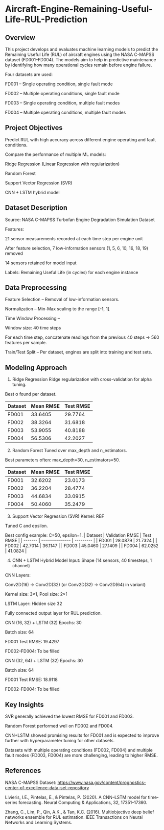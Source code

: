 # Aircraft-Engine-Remaining-Useful-Life-RUL-Prediction
## Overview
This project develops and evaluates machine learning models to predict the Remaining Useful Life (RUL) of aircraft engines using the NASA C-MAPSS dataset (FD001–FD004). The models aim to help in predictive maintenance by identifying how many operational cycles remain before engine failure.

Four datasets are used:

FD001 – Single operating condition, single fault mode

FD002 – Multiple operating conditions, single fault mode

FD003 – Single operating condition, multiple fault modes

FD004 – Multiple operating conditions, multiple fault modes

## Project Objectives
Predict RUL with high accuracy across different engine operating and fault conditions.

Compare the performance of multiple ML models:

Ridge Regression (Linear Regression with regularization)

Random Forest

Support Vector Regression (SVR)

CNN + LSTM hybrid model

## Dataset Description
Source: NASA C-MAPSS Turbofan Engine Degradation Simulation Dataset

Features:

21 sensor measurements recorded at each time step per engine unit

After feature selection, 7 low-information sensors (1, 5, 6, 10, 16, 18, 19) removed

14 sensors retained for model input

Labels: Remaining Useful Life (in cycles) for each engine instance

## Data Preprocessing
Feature Selection – Removal of low-information sensors.

Normalization – Min-Max scaling to the range [-1, 1].

Time Window Processing –

Window size: 40 time steps

For each time step, concatenate readings from the previous 40 steps → 560 features per sample.

Train/Test Split – Per dataset, engines are split into training and test sets.

## Modeling Approach
1. Ridge Regression
Ridge regularization with cross-validation for alpha tuning.

Best α found per dataset.

| Dataset | Mean RMSE | Test RMSE |
| ------- | --------- | --------- |
| FD001   | 33.6405   | 29.7764   |
| FD002   | 38.3264   | 31.6818   |
| FD003   | 53.9055   | 40.8188   |
| FD004   | 56.5306   | 42.2027   |


2. Random Forest
Tuned over max_depth and n_estimators.

Best parameters often: max_depth=30, n_estimators=50.

| Dataset | Mean RMSE | Test RMSE |
| ------- | --------- | --------- |
| FD001   | 32.6202   | 23.0173   |
| FD002   | 36.2204   | 28.4774   |
| FD003   | 44.6834   | 33.0915   |
| FD004   | 50.4060   | 35.2479   |


3. Support Vector Regression (SVR)
Kernel: RBF

Tuned C and epsilon.

Best config example: C=50, epsilon=1.
| Dataset | Validation RMSE | Test RMSE |
| ------- | --------------- | --------- |
| FD001   | 28.0879         | 21.7324   |
| FD002   | 42.7014         | 36.1147   |
| FD003   | 45.0460         | 27.1409   |
| FD004   | 62.0252         | 41.0824   |

4. CNN + LSTM Hybrid Model
Input: Shape (14 sensors, 40 timesteps, 1 channel)

CNN Layers:

Conv2D(16) → Conv2D(32) (or Conv2D(32) → Conv2D(64) in variant)

Kernel size: 3×1, Pool size: 2×1

LSTM Layer: Hidden size 32

Fully connected output layer for RUL prediction.

CNN (16, 32) + LSTM (32)
Epochs: 30

Batch size: 64

FD001 Test RMSE: 19.4297

FD002–FD004: To be filled

CNN (32, 64) + LSTM (32)
Epochs: 30

Batch size: 64

FD001 Test RMSE: 18.9118

FD002–FD004: To be filled


## Key Insights
SVR generally achieved the lowest RMSE for FD001 and FD003.

Random Forest performed well on FD002 and FD004.

CNN+LSTM showed promising results for FD001 and is expected to improve further with hyperparameter tuning for other datasets.

Datasets with multiple operating conditions (FD002, FD004) and multiple fault modes (FD003, FD004) are more challenging, leading to higher RMSE.

## References
NASA C-MAPSS Dataset: https://www.nasa.gov/content/prognostics-center-of-excellence-data-set-repository

Livieris, I.E., Pintelas, E., & Pintelas, P. (2020). A CNN–LSTM model for time-series forecasting. Neural Computing & Applications, 32, 17351–17360.

Zhang, C., Lim, P., Qin, A.K., & Tan, K.C. (2016). Multiobjective deep belief networks ensemble for RUL estimation. IEEE Transactions on Neural Networks and Learning Systems.

